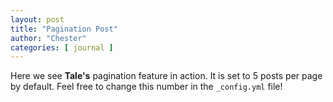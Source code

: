 ```yaml
---
layout: post
title: "Pagination Post"
author: "Chester"
categories: [ journal ]
---
```


Here we see **Tale's** pagination feature in action. It is set to 5 posts per page by default. Feel free to change this number in the `_config.yml` file!
